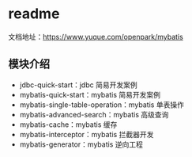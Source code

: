# readme

文档地址：https://www.yuque.com/openpark/mybatis

## 模块介绍

* jdbc-quick-start：jdbc 简易开发案例
* mybatis-quick-start：mybatis 简易开发案例
* mybatis-single-table-operation：mybatis 单表操作
* mybatis-advanced-search：mybatis 高级查询
* mybatis-cache：mybatis 缓存
* mybatis-interceptor：mybatis 拦截器开发
* mybatis-generator：mybatis 逆向工程